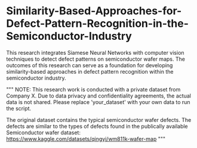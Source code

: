 # Similarity-Based-Approaches-for-Defect-Pattern-Recognition-in-the-Semiconductor-Industry
This research integrates Siamese Neural Networks with computer vision techniques to detect defect patterns on semiconductor wafer maps. The outcomes of this research can serve as a foundation for developing similarity-based approaches in defect pattern recognition within the semiconductor industry.


"""
NOTE: This research work is conducted with a private dataset from Company X.
Due to data privacy and confidentiality agreements, the actual data is not shared.
Please replace 'your_dataset' with your own data to run the script.

The original dataset contains the typical semiconductor wafer defects. The defects are similar to the types of defects 
found in the publically available Semiconductor wafer dataset: https://www.kaggle.com/datasets/qingyi/wm811k-wafer-map
"""


